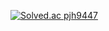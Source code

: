 [![Solved.ac
pjh9447](http://mazassumnida.wtf/api/v2/generate_badge?boj={pjh9446})](https://solved.ac/{pjh9447})

<!---
ParkJuhan94/ParkJuhan94 is a ✨ special ✨ repository because its `README.md` (this file) appears on your GitHub profile.
You can click the Preview link to take a look at your changes.
--->
